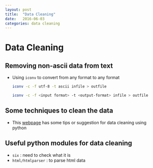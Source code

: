```yaml
---
layout: post
title:  "Data Cleaning"
date:   2016-06-03
categories: data cleaning
---
```


# Data Cleaning

## Removing non-ascii data from text

* Using `iconv` to convert from any format to any format

  ```bash
  iconv -c -f utf-8 -t ascii infile > outfile
  
  iconv -c -f <input format> -t <output-format> infile > outfile
  ```
  
## Some techniques to clean the data

* This [webpage](http://www.analyticsvidhya.com/blog/2014/11/text-data-cleaning-steps-python/) has some tips or suggestion for data cleaning using python


## Useful python modules for data cleaning

* `six` : need to check what it is
* `html/htmlparser` : to parse html data